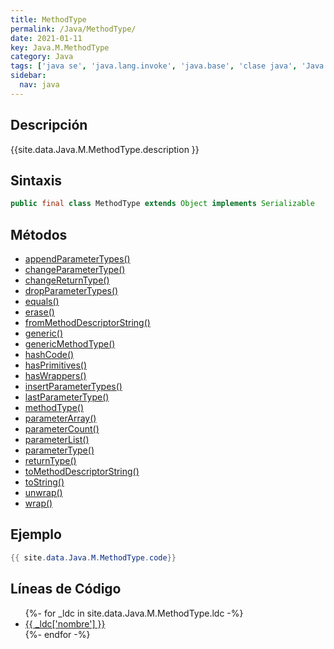 ```yaml
---
title: MethodType
permalink: /Java/MethodType/
date: 2021-01-11
key: Java.M.MethodType
category: Java
tags: ['java se', 'java.lang.invoke', 'java.base', 'clase java', 'Java 1.7']
sidebar: 
  nav: java
---
```


## Descripción
{{site.data.Java.M.MethodType.description }}

## Sintaxis
~~~java
public final class MethodType extends Object implements Serializable
~~~

## Métodos
* [appendParameterTypes()](/Java/MethodType/appendParameterTypes)
* [changeParameterType()](/Java/MethodType/changeParameterType)
* [changeReturnType()](/Java/MethodType/changeReturnType)
* [dropParameterTypes()](/Java/MethodType/dropParameterTypes)
* [equals()](/Java/MethodType/equals)
* [erase()](/Java/MethodType/erase)
* [fromMethodDescriptorString()](/Java/MethodType/fromMethodDescriptorString)
* [generic()](/Java/MethodType/generic)
* [genericMethodType()](/Java/MethodType/genericMethodType)
* [hashCode()](/Java/MethodType/hashCode)
* [hasPrimitives()](/Java/MethodType/hasPrimitives)
* [hasWrappers()](/Java/MethodType/hasWrappers)
* [insertParameterTypes()](/Java/MethodType/insertParameterTypes)
* [lastParameterType()](/Java/MethodType/lastParameterType)
* [methodType()](/Java/MethodType/methodType)
* [parameterArray()](/Java/MethodType/parameterArray)
* [parameterCount()](/Java/MethodType/parameterCount)
* [parameterList()](/Java/MethodType/parameterList)
* [parameterType()](/Java/MethodType/parameterType)
* [returnType()](/Java/MethodType/returnType)
* [toMethodDescriptorString()](/Java/MethodType/toMethodDescriptorString)
* [toString()](/Java/MethodType/toString)
* [unwrap()](/Java/MethodType/unwrap)
* [wrap()](/Java/MethodType/wrap)

## Ejemplo
~~~java
{{ site.data.Java.M.MethodType.code}}
~~~

## Líneas de Código
<ul>
{%- for _ldc in site.data.Java.M.MethodType.ldc -%}
   <li>
       <a href="{{_ldc['url'] }}">{{ _ldc['nombre'] }}</a>
   </li>
{%- endfor -%}
</ul>
